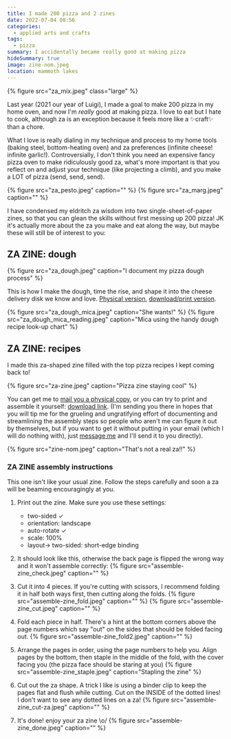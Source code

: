 ```yaml
---
title: I made 200 pizza and 2 zines
date: 2022-07-04 08:56
categories:
  - applied arts and crafts
tags:
  - pizza
summary: I accidentally became really good at making pizza
hideSummary: true
image: zine-nom.jpeg
location: mammoth lakes
---
```


{% figure src="za_mix.jpeg" class="large" %}

Last year (2021 our year of Luigi), I made a goal to make 200 pizza in my home oven, and now I'm _really_ good at making pizza. I love to eat but I hate to cook, although za is an exception because it feels more like a ✨craft✨ than a chore.

What I love is really dialing in my technique and process to my home tools (baking steel, bottom-heating oven) and za preferences (infinite cheese! infinite garlic!). Controversially, I don't think you need an expensive fancy pizza oven to make ridiculously good za, what's more important is that you reflect on and adjust your technique (like projecting a climb), and you make a LOT of pizza (send, send, send).

<div class="photos large">
{% figure src="za_pesto.jpeg" caption="" %}
{% figure src="za_marg.jpeg" caption="" %}
</div>

I have condensed my eldritch za wisdom into two single-sheet-of-paper zines, so that you can glean the skills without first messing up 200 pizza! JK it's actually more about the za you make and eat along the way, but maybe these will still be of interest to you:

## ZA ZINE: dough

{% figure src="za_dough.jpeg" caption="I document my pizza dough process" %}

This is how I make the dough, time the rise, and shape it into the cheese delivery disk we know and love. [Physical version](https://daiyi.gumroad.com/l/za-dough), [download/print version](https://daiyi.gumroad.com/l/za-dough-dl).

{% figure src="za_dough_mica.jpeg" caption="She wants!" %}
{% figure src="za_dough_mica_reading.jpeg" caption="Mica using the handy dough recipe look-up chart" %}

## ZA ZINE: recipes

I made this za-shaped zine filled with the top pizza recipes I kept coming back to!

{% figure src="za-zine.jpeg" caption="Pizza zine staying cool" %}

You can get me to [mail you a physical copy](https://daiyi.gumroad.com/l/za-zine), or you can try to print and assemble it yourself: [download link](https://daiyi.gumroad.com/l/za-zine-dl). (I'm sending you there in hopes that you will tip me for the grueling and ungratifying effort of documenting and streamlining the assembly steps so people who aren't me can figure it out by themselves, but if you want to get it without putting in your email (which I will do nothing with), just [message me](https://daiyi.co/#contact) and I'll send it to you directly).

{% figure src="zine-nom.jpeg" caption="That's not a real za!!"  %}

### ZA ZINE assembly instructions

This one isn't like your usual zine. Follow the steps carefully and soon a za will be beaming encouragingly at you.

1. Print out the zine. Make sure you use these settings:

   - two-sided ✓
   - orientation: landscape
   - auto-rotate ✓
   - scale: 100%
   - layout-> two-sided: short-edge binding

2. It should look like this, otherwise the back page is flipped the wrong way and it won't assemble correctly:
   {% figure src="assemble-zine_check.jpeg" caption="" %}

3. Cut it into 4 pieces. If you're cutting with scissors, I recommend folding it in half both ways first, then cutting along the folds.
   {% figure src="assemble-zine_fold.jpeg" caption="" %}
   {% figure src="assemble-zine_cut.jpeg" caption="" %}

4. Fold each piece in half. There's a hint at the bottom corners above the page numbers which say "out" on the sides that should be folded facing out.
   {% figure src="assemble-zine_fold2.jpeg" caption="" %}

5. Arrange the pages in order, using the page numbers to help you. Align pages by the bottom, then staple in the middle of the fold, with the cover facing you (the pizza face should be staring at you)
   {% figure src="assemble-zine_staple.jpeg" caption="Stapling the zine" %}
6. Cut out the za shape. A trick I like is using a binder clip to keep the pages flat and flush while cutting. Cut on the INSIDE of the dotted lines! I don't want to see any dotted lines on a za!
   {% figure src="assemble-zine_cut-za.jpeg" caption="" %}
7. It's done! enjoy your za zine \o/
   {% figure src="assemble-zine_done.jpeg" caption="" %}
